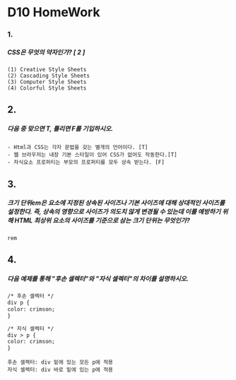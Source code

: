# D10 HomeWork

### 1.

##### CSS은 무엇의 약자인가? [ 2 ]

```
(1) Creative Style Sheets
(2) Cascading Style Sheets
(3) Computer Style Sheets
(4) Colorful Style Sheets
```



## 2. 

##### 다음 중 맞으면 T, 틀리면 F를 기입하시오.

```
- Html과 CSS는 각자 문법을 갖는 별개의 언어이다. [T]
- 웹 브라우저는 내장 기본 스타일이 있어 CSS가 없어도 작동한다.[T]
- 자식요소 프로퍼티는 부모의 프로퍼티를 모두 상속 받는다. [F]
```



## 3. 

##### 크기 단위em은 요소에 지정된 상속된 사이즈나 기본 사이즈에 대해 상대적인 사이즈를 설정한다. 즉, 상속의 영향으로 사이즈가 의도치 않게 변경될 수 있는데 이를 예방하기 위해 HTML 최상위 요소의 사이즈를 기준으로 삼는 크기 단위는 무엇인가?

```
rem
```



## 4.

##### 다음 예제를 통해 "후손 셀렉터"와 "자식 셀렉터"의 차이를 설명하시오.

```html
/* 후손 셀렉터 */
div p {
color: crimson;
}

/* 자식 셀렉터 */
div > p {
color: crimson;
}
```

```
후손 셀렉터: div 밑에 있는 모든 p에 적용
자식 셀렉터: div 바로 밑에 있는 p에 적용
```

